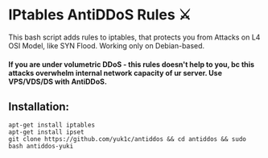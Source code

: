 # IPtables AntiDDoS Rules ⚔️
This bash script adds rules to iptables, that protects you from Attacks on L4 OSI Model, like SYN Flood. Working only on Debian-based.
#### If you are under volumetric DDoS - this rules doesn't help to you, bc this attacks overwhelm internal network capacity of ur server. Use VPS/VDS/DS with AntiDDoS.

## Installation:
```
apt-get install iptables
apt-get install ipset
git clone https://github.com/yuk1c/antiddos && cd antiddos && sudo bash antiddos-yuki
```
